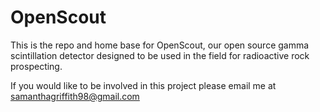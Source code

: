 # OpenScout
This is the repo and home base for OpenScout, our open source gamma scintillation detector designed to be used in the field for radioactive rock prospecting.


If you would like to be involved in this project please email me at samanthagriffith98@gmail.com
